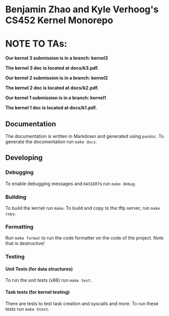 # Benjamin Zhao and Kyle Verhoog's CS452 Kernel Monorepo


# NOTE TO TAs:
**Our kernel 3 submission is in a branch: kernel3**

**The kernel 3 doc is located at docs/k3.pdf.**

**Our kernel 2 submission is in a branch: kernel2**

**The kernel 2 doc is located at docs/k2.pdf.**

**Our kernel 1 submission is in a branch: kernel1**

**The kernel 1 doc is located at docs/k1.pdf.**


## Documentation 
The documentation is written in Markdown and generated using `pandoc`. To
generate the documentation run `make docs`.

## Developing 

### Debugging
To enable debugging messages and `KASSERT`s run `make debug`.

### Building 
To build the kernel run `make`. To build and copy to the tftp server, run `make
copy`.

### Formatting 
Run `make format` to run the code formatter on the code of the project. Note
that is destructive!

### Testing

#### Unit Tests (for data structures)
To run the unit tests (x86) run `make test`.

#### Task tests (for kernel testing)
There are tests to test task creation and syscalls and more. To run these tests
run `make ktest`.
